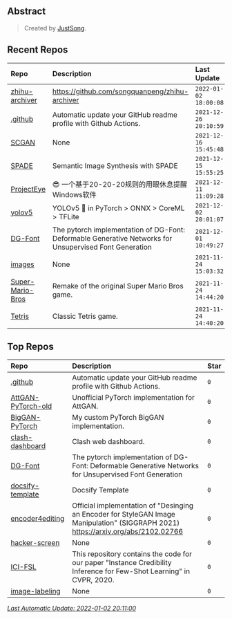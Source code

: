 ## Abstract
> Created by [JustSong](https://github.com/songquanpeng).

## Recent Repos
|Repo|Description|Last Update|
|:--|:--|:--|
|[zhihu-archiver](https://github.com/justsong-lab/zhihu-archiver)|https://github.com/songquanpeng/zhihu-archiver|`2022-01-02 18:00:08`|
|[.github](https://github.com/justsong-lab/.github)|Automatic update your GitHub readme profile with Github Actions.|`2021-12-26 20:10:59`|
|[SCGAN](https://github.com/justsong-lab/SCGAN)|None|`2021-12-16 15:45:48`|
|[SPADE](https://github.com/justsong-lab/SPADE)|Semantic Image Synthesis with SPADE|`2021-12-15 15:55:25`|
|[ProjectEye](https://github.com/justsong-lab/ProjectEye)|😎 一个基于20-20-20规则的用眼休息提醒Windows软件|`2021-12-11 11:09:28`|
|[yolov5](https://github.com/justsong-lab/yolov5)|YOLOv5 🚀 in PyTorch > ONNX > CoreML > TFLite|`2021-12-02 20:01:07`|
|[DG-Font](https://github.com/justsong-lab/DG-Font)|The pytorch implementation of  DG-Font: Deformable Generative Networks for Unsupervised Font Generation|`2021-12-01 10:49:27`|
|[images](https://github.com/justsong-lab/images)|None|`2021-11-24 15:03:32`|
|[Super-Mario-Bros](https://github.com/justsong-lab/Super-Mario-Bros)|Remake of the original Super Mario Bros game.|`2021-11-24 14:44:20`|
|[Tetris](https://github.com/justsong-lab/Tetris)|Classic Tetris game.|`2021-11-24 14:40:20`|

## Top Repos
|Repo|Description|Star|
|:--|:--|:--|
|[.github](https://github.com/justsong-lab/.github)|Automatic update your GitHub readme profile with Github Actions.|`0`|
|[AttGAN-PyTorch-old](https://github.com/justsong-lab/AttGAN-PyTorch-old)|Unofficial PyTorch implementation for AttGAN.|`0`|
|[BigGAN-PyTorch](https://github.com/justsong-lab/BigGAN-PyTorch)|My custom PyTorch BigGAN implementation.|`0`|
|[clash-dashboard](https://github.com/justsong-lab/clash-dashboard)|Clash web dashboard.|`0`|
|[DG-Font](https://github.com/justsong-lab/DG-Font)|The pytorch implementation of  DG-Font: Deformable Generative Networks for Unsupervised Font Generation|`0`|
|[docsify-template](https://github.com/justsong-lab/docsify-template)|Docsify Template|`0`|
|[encoder4editing](https://github.com/justsong-lab/encoder4editing)|Official implementation of "Desinging an Encoder for StyleGAN Image Manipulation"  (SIGGRAPH 2021) https://arxiv.org/abs/2102.02766|`0`|
|[hacker-screen](https://github.com/justsong-lab/hacker-screen)|None|`0`|
|[ICI-FSL](https://github.com/justsong-lab/ICI-FSL)|This repository contains the code for our paper "Instance Credibility Inference for Few-Shot Learning" in CVPR, 2020.|`0`|
|[image-labeling](https://github.com/justsong-lab/image-labeling)|None|`0`|



*[Last Automatic Update: 2022-01-02 20:11:00](https://github.com/justsong-lab/.github)*
